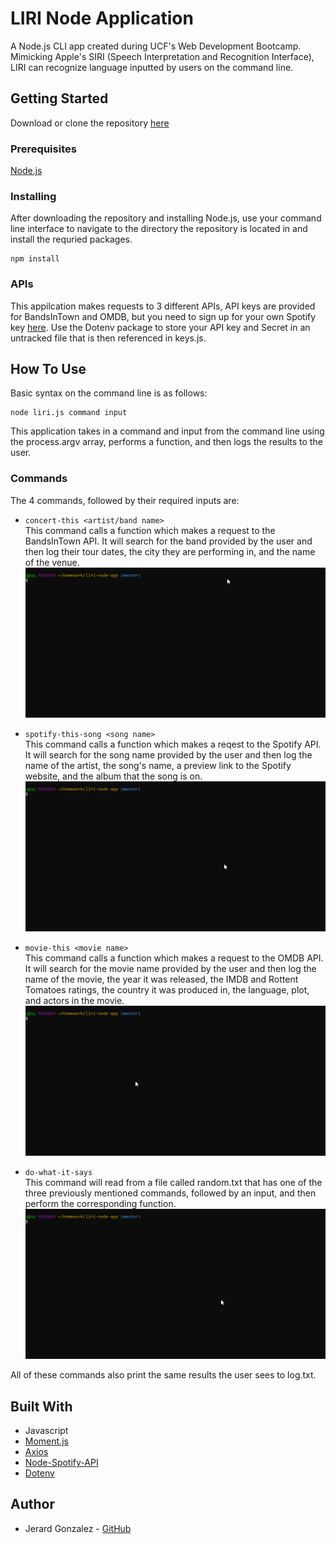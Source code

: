 # LIRI Node Application

A Node.js CLI app created during UCF's Web Development Bootcamp. Mimicking Apple's SIRI (Speech Interpretation and Recognition Interface), LIRI can recognize language inputted by users on the command line.

## Getting Started

Download or clone the repository [here](https://github.com/onieronaut/liri-node-app)


### Prerequisites

[Node.js](https://nodejs.org/en/)

### Installing

After downloading the repository and installing Node.js, use your command line interface to navigate to the directory the repository is located in and install the requried packages.

    npm install

### APIs

This appilcation makes requests to 3 different APIs, API keys are provided for BandsInTown and OMDB, but you need to sign up for your own Spotify key [here](https://developer.spotify.com/dashboard/login). Use the Dotenv package to store your API key and Secret in an untracked file that is then referenced in keys.js.

## How To Use

Basic syntax on the command line is as follows:

    node liri.js command input

This application takes in a command and input from the command line using the process.argv array, performs a function, and then logs the results to the user.

### Commands

The 4 commands, followed by their required inputs are:
* `concert-this <artist/band name>`<br>
This command calls a function which makes a request to the BandsInTown API. It will search for the band provided by the user and then log their tour dates, the city they are performing in, and the name of the venue.
![concert-this example](assets/examples/concert-this.gif)

* `spotify-this-song <song name>`<br>
This command calls a function which makes a reqest to the Spotify API. It will search for the song name provided by the user and then log the name of the artist, the song's name, a preview link to the Spotify website, and the album that the song is on.
![spotify-this-song example](assets/examples/spotify-this-song.gif)


* `movie-this <movie name>`<br>
This command calls a function which makes a request to the OMDB API. It will search for the movie name provided by the user and then log the name of the movie, the year it was released, the IMDB and Rottent Tomatoes ratings, the country it was produced in, the language, plot, and actors in the movie.
![movie-this example](assets/examples/movie-this.gif)

* `do-what-it-says`<br>
This command will read from a file called random.txt that has one of the three previously mentioned commands, followed by an input, and then perform the corresponding function.
![do-what-it-says example](assets/examples/do-what-it-says.gif)

All of these commands also print the same results the user sees to log.txt.

## Built With

* Javascript
* [Moment.js](https://momentjs.com/)
* [Axios](https://www.npmjs.com/package/axios)
* [Node-Spotify-API](https://www.npmjs.com/package/node-spotify-api)
* [Dotenv](https://www.npmjs.com/package/dotenv)

## Author

* Jerard Gonzalez - [GitHub](https://github.com/onieronaut)